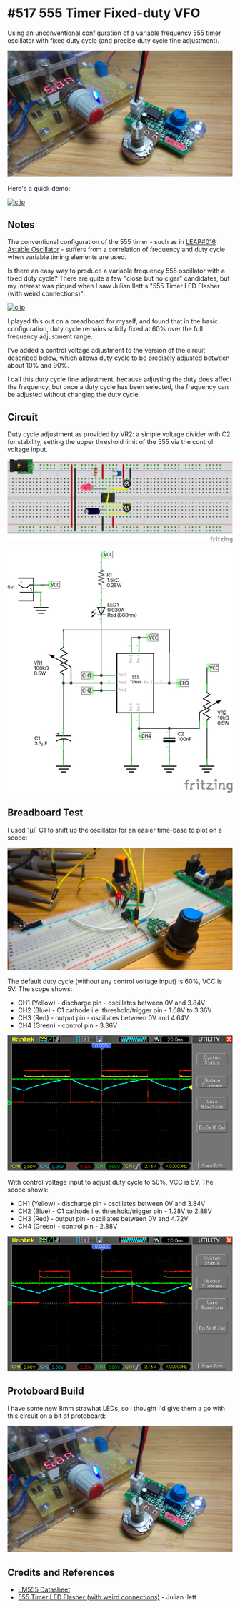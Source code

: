 # #517 555 Timer Fixed-duty VFO

Using an unconventional configuration of a variable frequency 555 timer oscillator with fixed duty cycle (and precise duty cycle fine adjustment).

![Build](./assets/PrecisionVariableFrequencyFixedDuty_build.jpg?raw=true)

Here's a quick demo:

[![clip](https://img.youtube.com/vi/hp1hU5frSvs/0.jpg)](https://www.youtube.com/watch?v=hp1hU5frSvs)

## Notes

The conventional configuration of the 555 timer - such as in [LEAP#016 Astable Oscillator](../AstableOscillator) -
suffers from a correlation of frequency and duty cycle when variable timing elements are used.

Is there an easy way to produce a variable frequency 555 oscillator with a fixed duty cycle?
There are quite a few "close but no cigar" candidates, but my interest was piqued when I saw Julian Ilett's "555 Timer LED Flasher (with weird connections)":

[![clip](https://img.youtube.com/vi/VJHkg8_FV-Q/0.jpg)](https://www.youtube.com/watch?v=VJHkg8_FV-Q)

I played this out on a breadboard for myself, and found that in the basic configuration, duty cycle remains solidly fixed at 60%
over the full frequency adjustment range.

I've added a control voltage adjustment to the version of the circuit described below,
which allows duty cycle to be precisely adjusted between about 10% and 90%.

I call this duty cycle fine adjustment, because adjusting the duty does affect the frequency,
but once a duty cycle has been selected, the frequency can be adjusted without changing the duty cycle.

## Circuit

Duty cycle adjustment as provided by VR2: a simple voltage divider with C2 for stability,
setting the upper threshold limit of the 555 via the control voltage input.

![Breadboard](./assets/PrecisionVariableFrequencyFixedDuty_bb.jpg?raw=true)

![Schematic](./assets/PrecisionVariableFrequencyFixedDuty_schematic.jpg?raw=true)

## Breadboard Test

I used 1µF C1 to shift up the oscillator for an easier time-base to plot on a scope:

![PrecisionVariableFrequencyFixedDuty_bb_build](./assets/PrecisionVariableFrequencyFixedDuty_bb_build.jpg?raw=true)

The default duty cycle (without any control voltage input) is 60%, VCC is 5V. The scope shows:

* CH1 (Yellow) - discharge pin - oscillates between 0V and 3.84V
* CH2 (Blue) - C1 cathode i.e. threshold/trigger pin - 1.68V to 3.36V
* CH3 (Red) - output pin - oscillates between 0V and 4.64V
* CH4 (Green) - control pin - 3.36V

![scope_default_duty](./assets/scope_default_duty.gif?raw=true)

With control voltage input to adjust duty cycle to 50%, VCC is 5V. The scope shows:

* CH1 (Yellow) - discharge pin - oscillates between 0V and 3.84V
* CH2 (Blue) - C1 cathode i.e. threshold/trigger pin - 1.28V to 2.88V
* CH3 (Red) - output pin - oscillates between 0V and 4.72V
* CH4 (Green) - control pin - 2.88V

![scope_50pc_duty](./assets/scope_50pc_duty.gif?raw=true)

## Protoboard Build

I have some new 8mm strawhat LEDs, so I thought I'd give them a go with this circuit on a bit of protoboard:

![Build](./assets/PrecisionVariableFrequencyFixedDuty_build.jpg?raw=true)

## Credits and References

* [LM555 Datasheet](https://www.futurlec.com/Linear/LM555CN.shtml)
* [555 Timer LED Flasher (with weird connections)](https://www.youtube.com/watch?v=VJHkg8_FV-Q) - Julian Ilett
